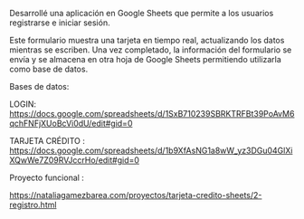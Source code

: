 Desarrollé una aplicación en Google Sheets que permite a los usuarios registrarse e iniciar sesión.

Este formulario muestra una tarjeta en tiempo real, actualizando los datos mientras se escriben. Una vez completado, la información del formulario se envía y se almacena en otra hoja de Google Sheets permitiendo utilizarla como base de datos.

Bases de datos:

LOGIN: https://docs.google.com/spreadsheets/d/1SxB710239SBRKTRFBt39PoAvM6qchFNFjXUoBcVi0dU/edit#gid=0

TARJETA CRÉDITO : https://docs.google.com/spreadsheets/d/1b9XfAsNG1a8wW_yz3DGu04GlXiXQwWe7Z09RVJccrHo/edit#gid=0

Proyecto funcional : 

https://nataliagamezbarea.com/proyectos/tarjeta-credito-sheets/2-registro.html

